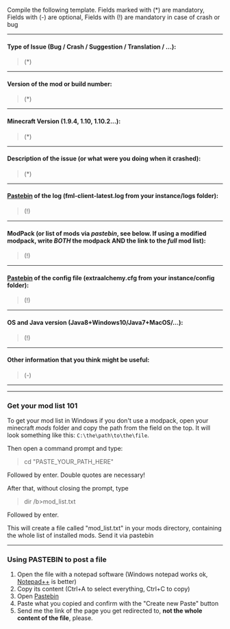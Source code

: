 Compile the following template. Fields marked with (*) are mandatory, Fields with (-) are optional, Fields with (!) are mandatory in case of crash or bug

---

#### Type of Issue (Bug / Crash / Suggestion / Translation / ...):
>(*)

---

#### Version of the mod or build number:
>(*)

---

#### Minecraft Version (1.9.4, 1.10, 1.10.2...):
>(*)

---

#### Description of the issue (or what were you doing when it crashed):
>(*)

---

#### [Pastebin](http://pastebin.com) of the log (fml-client-latest.log from your instance/logs folder):
>(!)

---

#### ModPack (or list of mods via *pastebin*, see below. If using a modified modpack, write *BOTH* the modpack AND the link to the _full_ mod list):
>(!)

---

#### [Pastebin](http://pastebin.com) of the config file (extraalchemy.cfg from your instance/config folder):
>(!)

---

#### OS and Java version (Java8+Windows10/Java7+MacOS/...):
>(!)

---

#### Other information that you think might be useful:
>(-)

---

---

### Get your mod list 101

To get your mod list in Windows if you don't use a modpack, open your minecraft *mods* folder and copy the path from the field on the top.
It will look something like this: `C:\the\path\to\the\file`.

Then open a command prompt and type:

> cd "PASTE_YOUR_PATH_HERE"

Followed by enter. Double quotes are necessary!

After that, without closing the prompt, type

>dir /b>mod_list.txt

Followed by enter.

This will create a file called "mod_list.txt" in your mods directory, containing the whole list of installed mods. Send it via pastebin

---

### Using PASTEBIN to post a file

1. Open the file with a notepad software (Windows notepad works ok, [Notepad++](https://notepad-plus-plus.org/download/) is better)
2. Copy its content (Ctrl+A to select everything, Ctrl+C to copy)
3. Open [Pastebin](http://pastebin.com)
4. Paste what you copied and confirm with the "Create new Paste" button
5. Send me the link of the page you get redirected to, **not the whole content of the file**, please.
